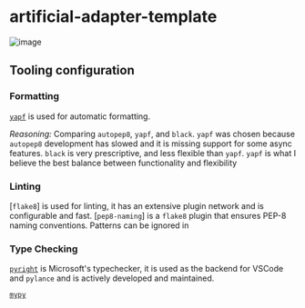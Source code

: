 # artificial-adapter-template

![image](https://user-images.githubusercontent.com/82409344/157488538-fdb2dc19-fee5-4910-969a-92afc42cfb80.png)

## Tooling configuration

### Formatting

[`yapf`](https://github.com/google/yapf) is used for automatic formatting.

*Reasoning:* Comparing `autopep8`, `yapf`, and `black`. `yapf` was chosen because `autopep8` development has slowed and it is missing support for some async features. `black` is very prescriptive, and less flexible than `yapf`. `yapf` is what I believe the best balance between functionality and flexibility

### Linting

[`flake8`] is used for linting, it has an extensive plugin network and is configurable and fast.
[`pep8-naming`] is a `flake8` plugin that ensures PEP-8 naming conventions. Patterns can be ignored in

### Type Checking

[`pyright`](https://github.com/microsoft/pyright) is Microsoft's typechecker, it is used as the backend for VSCode and `pylance` and is actively developed and maintained.



[`mypy`](https://mypy.readthedocs.io/en/stable/)
